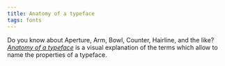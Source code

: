 ```yaml
---
title: Anatomy of a typeface
tags: fonts
---
```

Do you know about Aperture, Arm, Bowl, Counter, Hairline, and the like? *[Anatomy of a typeface](http://typedia.com/learn/only/anatomy-of-a-typeface/)* is a visual explanation of the terms which allow to name the properties of a typeface.
